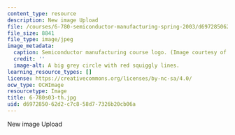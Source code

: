 ```yaml
---
content_type: resource
description: New image Upload
file: /courses/6-780-semiconductor-manufacturing-spring-2003/d697285062d2c7c858d77326b20cb06a_6-780s03-th.jpg
file_size: 8841
file_type: image/jpeg
image_metadata:
  caption: Semiconductor manufacturing course logo. (Image courtesy of MIT.)
  credit: ''
  image-alt: A big grey circle with red squiggly lines.
learning_resource_types: []
license: https://creativecommons.org/licenses/by-nc-sa/4.0/
ocw_type: OCWImage
resourcetype: Image
title: 6-780s03-th.jpg
uid: d6972850-62d2-c7c8-58d7-7326b20cb06a
---
```

New image Upload